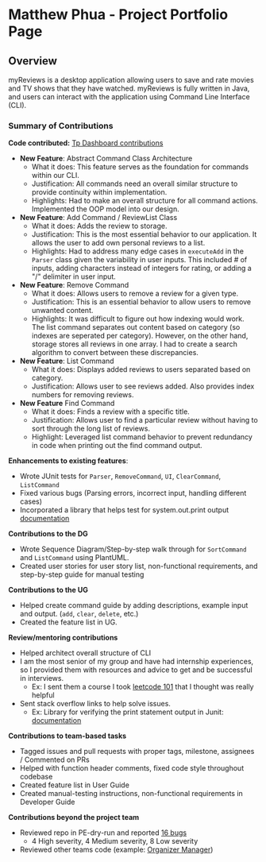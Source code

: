 # Matthew Phua - Project Portfolio Page

## Overview
myReviews is a desktop application allowing users to save and rate movies and TV shows that they
have watched. myReviews is fully written in Java, and users can interact with the application using
Command Line Interface (CLI).




### Summary of Contributions

**Code contributed:**
[Tp Dashboard contributions](https://nus-cs2113-ay2223s1.github.io/tp-dashboard/?search=&sort=groupTitle&sortWithin=title&timeframe=commit&mergegroup=&groupSelect=groupByRepos&breakdown=true&checkedFileTypes=docs~functional-code~test-code~other&since=2022-09-16&tabOpen=true&tabType=authorship&tabAuthor=matthewphua&tabRepo=AY2223S1-CS2113-T18-1b%2Ftp%5Bmaster%5D&authorshipIsMergeGroup=false&authorshipFileTypes=docs~functional-code~test-code&authorshipIsBinaryFileTypeChecked=false&authorshipIsIgnoredFilesChecked=false)
* **New Feature**: Abstract Command Class Architecture
  * What it does: This feature serves as the foundation for commands within our CLI.
  * Justification: All commands need an overall similar structure to provide continuity within implementation.
  * Highlights: Had to make an overall structure for all command actions.
  Implemented the OOP model into our design. 
* **New Feature**: Add Command / ReviewList Class
  * What it does: Adds the review to storage.
  * Justification: This is the most essential behavior to our application. 
  It allows the user to add own personal reviews to a list.
  * Highlights: Had to address many edge cases in `executeAdd` in the `Parser` class given the variability in user 
  inputs. This included # of inputs, adding characters instead of integers for
  rating, or adding a "/" delimiter in user input. 
* **New Feature**: Remove Command
  * What it does: Allows users to remove a review for a given type.
  * Justification: This is an essential behavior to allow users to remove unwanted content.
  * Highlights: It was difficult to figure out how indexing would work. The list command separates out content based
  on category (so indexes are seperated per category). However, on the other hand, storage stores all reviews in one
  array. I had to create a search algorithm to convert between these discrepancies.
* **New Feature**: List Command
  * What it does: Displays added reviews to users separated based on category.
  * Justification: Allows user to see reviews added. Also provides index numbers for removing reviews.
* **New Feature** Find Command
  * What it does: Finds a review with a specific title.
  * Justification: Allows user to find a particular review without having to sort through the long list of reviews.
  * Highlight: Leveraged list command behavior to prevent redundancy in code when printing out the find command output. 



**Enhancements to existing features**:
* Wrote JUnit tests for `Parser`, `RemoveCommand`, `UI`, `ClearCommand`, `ListCommand`
* Fixed various bugs (Parsing errors, incorrect input, handling different cases)
* Incorporated a library that helps test for system.out.print output
  [documentation](https://stackoverflow.com/questions/1119385/junit-test-for-system-out-println)


**Contributions to the DG**
* Wrote Sequence Diagram/Step-by-step walk through for `SortCommand` and `ListCommand` using PlantUML.
* Created user stories for user story list, non-functional requirements, and step-by-step guide for manual testing

**Contributions to the UG**
* Helped create command guide by adding descriptions, 
example input and output. (`add`, `clear`, `delete`, etc.)
* Created the feature list in UG.

**Review/mentoring contributions**
* Helped architect overall structure of CLI
* I am the most senior of my group and have had internship
experiences, so I provided them with resources and advice to get and be successful in interviews. 
  * Ex: I sent them a course I took 
 [leetcode 101](https://algorithmicthinking.github.io/#/) that I thought was really helpful 
* Sent stack overflow links to help solve issues. 
  * Ex: Library for verifying the print statement output in Junit:
  [documentation](https://stackoverflow.com/questions/1119385/junit-test-for-system-out-println)

**Contributions to team-based tasks**
* Tagged issues and pull requests with proper tags, milestone, assignees 
/ Commented on PRs
* Helped with function header comments, fixed code style throughout codebase
* Created feature list in User Guide
* Created manual-testing instructions, non-functional requirements in Developer Guide 

**Contributions beyond the project team**
* Reviewed repo in PE-dry-run and reported [16 bugs](https://github.com/matthewphua/ped)
  * 4 High severity, 4 Medium severity, 8 Low severity 
* Reviewed other teams code (example: [Organizer Manager](https://github.com/nus-cs2113-AY2223S1/tp/pull/32))

